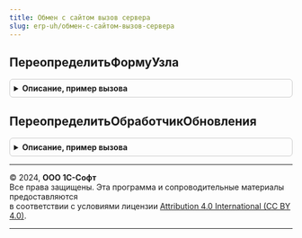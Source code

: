 ```yaml
---
title: Обмен с сайтом вызов сервера
slug: erp-uh/обмен-с-сайтом-вызов-сервера
---
```



## ПереопределитьФормуУзла
<details style="margin: 1em 0; padding: 0.5em; border: 1px solid #ccc; border-radius: 6px;">

<summary style="font-weight: bold; cursor: pointer;">Описание, пример вызова</summary>

```bsl

// Устарело. Позволяет переопределить форму узла плана обмена "Обмен с сайтом".
//
// Параметры:
//  ВыбраннаяФорма - Форма - форма узла.
//
Процедура ПереопределитьФормуУзла(ВыбраннаяФорма) Экспорт
```

Пример вызова
```bsl
ОбменССайтомВызовСервера.ПереопределитьФормуУзла(ВыбраннаяФорма) 
```
</details>

## ПереопределитьОбработчикОбновления
<details style="margin: 1em 0; padding: 0.5em; border: 1px solid #ccc; border-radius: 6px;">

<summary style="font-weight: bold; cursor: pointer;">Описание, пример вызова</summary>

```bsl

// Устарело. Позволяет переопределить действия обработчика обновления.
//
// Параметры:
//  ПредставлениеОбработчика - Строка - представление обработчика обновления, вызвавшего процедуру.
//
Процедура ПереопределитьОбработчикОбновления(ПредставлениеОбработчика) Экспорт
```

Пример вызова
```bsl
ОбменССайтомВызовСервера.ПереопределитьОбработчикОбновления(ПредставлениеОбработчика) 
```
</details>

---

© 2024, **ООО 1С-Софт**  
Все права защищены. Эта программа и сопроводительные материалы предоставляются  
в соответствии с условиями лицензии [Attribution 4.0 International (CC BY 4.0)](https://creativecommons.org/licenses/by/4.0/legalcode).

---
